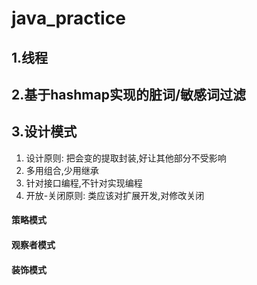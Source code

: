 # java_practice

## 1.线程

## 2.基于hashmap实现的脏词/敏感词过滤

## 3.设计模式
1. 设计原则: 把会变的提取封装,好让其他部分不受影响
1. 多用组合,少用继承
2. 针对接口编程,不针对实现编程
3. 开放-关闭原则: 类应该对扩展开发,对修改关闭

#### 策略模式
#### 观察者模式
#### 装饰模式